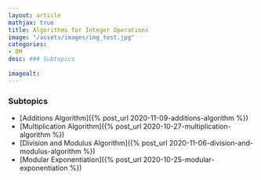 ```yaml
---
layout: article
mathjax: true
title: Algorithms for Integer Operations
image: "/assets/images/img_test.jpg"
categories:
- DM
desc: ### Subtopics
 
imagealt: 
---
```


### Subtopics
- [Additions Algorithm]({% post_url 2020-11-09-additions-algorithm %})
- [Multiplication Algorithm]({% post_url 2020-10-27-multiplication-algorithm %})
- [Division and Modulus Algorithm]({% post_url 2020-11-06-division-and-modulus-algorithm %})
- [Modular Exponentiation]({% post_url 2020-10-25-modular-exponentiation %})
